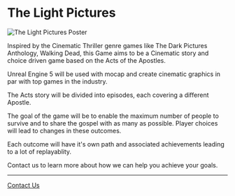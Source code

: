 # The Light Pictures

![The Light Pictures Poster](/assets/projects/images/light-pictures.webp)

Inspired by the Cinematic Thriller genre games like The Dark Pictures Anthology, Walking Dead, this Game aims to be a Cinematic story and choice driven game based on the Acts of the Apostles.

Unreal Engine 5 will be used with mocap and create cinematic graphics in par with top games in the industry.

The Acts story will be divided into episodes, each covering a different Apostle.

The goal of the game will be to enable the maximum number of people to survive and to share the gospel with as many as possible. Player choices will lead to changes in these outcomes.

Each outcome will have it's own path and associated achievements leading to a lot of replayablity.


Contact us to learn more about how we can help you achieve your goals.

---

[Contact Us](/contact)